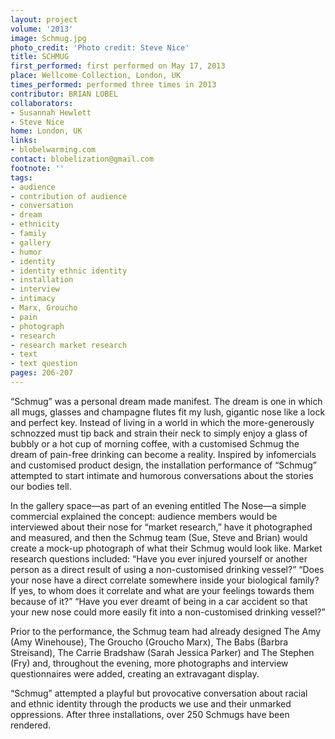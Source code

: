 ```yaml
---
layout: project
volume: '2013'
image: Schmug.jpg
photo_credit: 'Photo credit: Steve Nice'
title: SCHMUG
first_performed: first performed on May 17, 2013
place: Wellcome Collection, London, UK
times_performed: performed three times in 2013
contributor: BRIAN LOBEL
collaborators:
- Susannah Hewlett
- Steve Nice
home: London, UK
links:
- blobelwarming.com
contact: blobelization@gmail.com
footnote: ''
tags:
- audience
- contribution of audience
- conversation
- dream
- ethnicity
- family
- gallery
- humor
- identity
- identity ethnic identity
- installation
- interview
- intimacy
- Marx, Groucho
- pain
- photograph
- research
- research market research
- text
- text question
pages: 206-207
---
```


“Schmug” was a personal dream made manifest. The dream is one in which all mugs, glasses and champagne flutes fit my lush, gigantic nose like a lock and perfect key. Instead of living in a world in which the more-generously schnozzed must tip back and strain their neck to simply enjoy a glass of bubbly or a hot cup of morning coffee, with a customised Schmug the dream of pain-free drinking can become a reality. Inspired by infomercials and customised product design, the installation performance of “Schmug” attempted to start intimate and humorous conversations about the stories our bodies tell.

In the gallery space—as part of an evening entitled The Nose—a simple commercial explained the concept: audience members would be interviewed about their nose for “market research,” have it photographed and measured, and then the Schmug team (Sue, Steve and Brian) would create a mock-up photograph of what their Schmug would look like. Market research questions included: “Have you ever injured yourself or another person as a direct result of using a non-customised drinking vessel?” “Does your nose have a direct correlate somewhere inside your biological family? If yes, to whom does it correlate and what are your feelings towards them because of it?” “Have you ever dreamt of being in a car accident so that your new nose could more easily fit into a non-customised drinking vessel?”

Prior to the performance, the Schmug team had already designed The Amy (Amy Winehouse), The Groucho (Groucho Marx), The Babs (Barbra Streisand), The Carrie Bradshaw (Sarah Jessica Parker) and The Stephen (Fry) and, throughout the evening, more photographs and interview questionnaires were added, creating an extravagant display.

“Schmug” attempted a playful but provocative conversation about racial and ethnic identity through the products we use and their unmarked oppressions. After three installations, over 250 Schmugs have been rendered.
